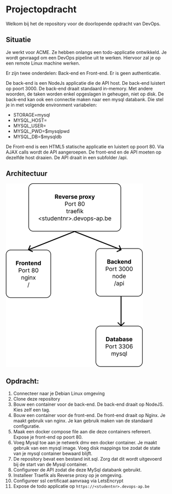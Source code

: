# Projectopdracht

Welkom bij het de repository voor de doorlopende opdracht van DevOps. 

## Situatie

Je werkt voor ACME. Ze hebben onlangs een todo-applicatie ontwikkeld. 
Je wordt gevraagd om een DevOps pipeline uit te werken. Hiervoor zal je op een remote Linux machine werken.

Er zijn twee onderdelen: Back-end en Front-end. Er is geen authenticatie.

De back-end is een NodeJs applicatie die de API host. De back-end luistert op poort 3000. 
De back-end draait standaard in-memory. Met andere woorden, de taken worden enkel opgeslagen in geheugen, niet op disk. 
De back-end kan ook een connectie maken naar een mysql databank. Die stel je in met volgende environment variabelen:

* STORAGE=mysql
* MYSQL_HOST=<hostname>
* MYSQL_USER=<username>
* MYSQL_PWD=$mysqlpwd 
* MYSQL_DB=$mysqldb

De Front-end is een HTML5 statische applicatie en luistert op poort 80. 
Via AJAX calls wordt de API aangeroepen. De front-end en de API moeten op dezelfde host draaien. 
De API draait in een subfolder /api.

## Architectuur

![Architectuur](./architectuur.png)

## Opdracht:

1. Connecteer naar je Debian Linux omgeving
1. Clone deze repository
1. Bouw een container voor de back-end. De back-end draait op NodeJS. Kies zelf een tag.
1. Bouw een container voor de front-end. De front-end draait op Nginx. Je maakt gebruik van nginx. Je kan gebruik maken van de standaard configuratie.
1. Maak een docker compose file aan die deze containers refereert. Expose je front-end op poort 80.
1. Voeg Mysql toe aan je netwerk dmv een docker container. Je maakt gebruik van een mysql image. Voeg disk mappings toe zodat de state van je mysql container bewaard blijft.
1. De repository bevat een bestand init.sql. Zorg dat dit wordt uitgevoerd bij de start van de Mysql container. 
1. Configureer de API zodat die deze MySql databank gebruikt.
1. Installeer Traefik als Reverse proxy op je omgeving.
1. Configureer ssl certificaat aanvraag via LetsEncrypt
1. Expose de todo applicatie op ```https://<studentnr>.devops-ap.be```
